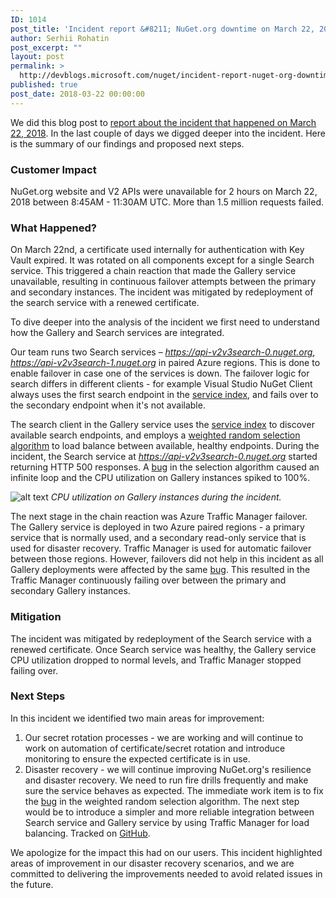 ```yaml
---
ID: 1014
post_title: 'Incident report &#8211; NuGet.org downtime on March 22, 2018'
author: Serhii Rohatin
post_excerpt: ""
layout: post
permalink: >
  http://devblogs.microsoft.com/nuget/incident-report-nuget-org-downtime-on-march-22-2018/
published: true
post_date: 2018-03-22 00:00:00
---
```

We did this blog post to [report about the incident that happened on March 22, 2018][1]. In the last couple of days we digged deeper into the incident. Here is the summary of our findings and proposed next steps.

### Customer Impact

NuGet.org website and V2 APIs were unavailable for 2 hours on March 22, 2018 between 8:45AM - 11:30AM UTC. More than 1.5 million requests failed.

### What Happened?

On March 22nd, a certificate used internally for authentication with Key Vault expired. It was rotated on all components except for a single Search service. This triggered a chain reaction that made the Gallery service unavailable, resulting in continuous failover attempts between the primary and secondary instances. The incident was mitigated by redeployment of the search service with a renewed certificate.

To dive deeper into the analysis of the incident we first need to understand how the Gallery and Search services are integrated.

Our team runs two Search services – *<https://api-v2v3search-0.nuget.org>*, *<https://api-v2v3search-1.nuget.org>* in paired Azure regions. This is done to enable failover in case one of the services is down. The failover logic for search differs in different clients - for example Visual Studio NuGet Client always uses the first search endpoint in the [service index][2], and fails over to the secondary endpoint when it's not available.

The search client in the Gallery service uses the [service index][2] to discover available search endpoints, and employs a [weighted random selection algorithm][3] to load balance between available, healthy endpoints. During the incident, the Search service at *<https://api-v2v3search-0.nuget.org>* started returning HTTP 500 responses. A [bug][4] in the selection algorithm caused an infinite loop and the CPU utilization on Gallery instances spiked to 100%.

![alt text][5] *CPU utilization on Gallery instances during the incident.*

The next stage in the chain reaction was Azure Traffic Manager failover. The Gallery service is deployed in two Azure paired regions - a primary service that is normally used, and a secondary read-only service that is used for disaster recovery. Traffic Manager is used for automatic failover between those regions. However, failovers did not help in this incident as all Gallery deployments were affected by the same [bug][4]. This resulted in the Traffic Manager continuously failing over between the primary and secondary Gallery instances.

### Mitigation

The incident was mitigated by redeployment of the Search service with a renewed certificate. Once Search service was healthy, the Gallery service CPU utilization dropped to normal levels, and Traffic Manager stopped failing over.

### Next Steps

In this incident we identified two main areas for improvement:

1.  Our secret rotation processes - we are working and will continue to work on automation of certificate/secret rotation and introduce monitoring to ensure the expected certificate is in use.
2.  Disaster recovery - we will continue improving NuGet.org's resilience and disaster recovery. We need to run fire drills frequently and make sure the service behaves as expected. The immediate work item is to fix the [bug][4] in the weighted random selection algorithm. The next step would be to introduce a simpler and more reliable integration between Search service and Gallery service by using Traffic Manager for load balancing. Tracked on [GitHub][6].

We apologize for the impact this had on our users. This incident highlighted areas of improvement in our disaster recovery scenarios, and we are committed to delivering the improvements needed to avoid related issues in the future.

 [1]: #initial-update-incident-on-march-22-2018
 [2]: https://docs.microsoft.com/en-us/nuget/api/overview#service-index
 [3]: https://github.com/NuGet/NuGetGallery/blob/master/src/NuGet.Services.Search.Client/Client/RetryingHttpClientWrapper.cs
 [4]: https://github.com/NuGet/NuGetGallery/issues/5703
 [5]: https://devblogs.microsoft.com/nuget/wp-content/uploads/sites/49/2019/05/2018-03-27-GalleryCPU.jpg "CPU"
 [6]: https://github.com/NuGet/NuGetGallery/issues/5700